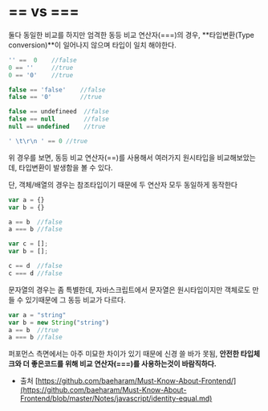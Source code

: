# == vs === 

둘다 동일한 비교를 하지만 엄격한 동등 비교 연산자(===)의 경우, **타입변환(Type conversion)**이 일어나지 않으며 타입이 일치 해야한다.


```js   
'' ==  0    //false
0 == ''     //true
0 == '0'    //true

false == 'false'    //false
false == '0'        //true

false == undefineed  //false
false == null        //false
null == undefined    //true 

' \t\r\n ' == 0 //true

```
위 경우를 보면, 동등 비교 연산자(==)를 사용해서 여러가지 원시타입을 비교해보았는데, 타입변환이 발생함을 볼 수 있다.

단, 객체/배열의 경우는 참조타입이기 때문에 두 연산자 모두 동일하게 동작한다


```js
var a = {}
var b = {}

a == b  //false
a === b //false 

var c = []; 
var b = [];

c == d  //false
c === d //false 

```

문자열의 경우는 좀 특별한데, 자바스크립트에서 문자열은 원시타입이지만 객체로도 만들 수 있기때문에 그 동등 비교가 다르다.

```js
var a = "string"
var b = new String("string")
a == b  //true
a === b //false

```

퍼포먼스 측면에서는 아주 미묘한 차이가 있기 때문에 신경 쓸 바가 못됨, 
**안전한 타입체크와 더 좋은코드를 위해 비교 연산자(===)를 사용하는것이 바람직하다.**


+ 출처 [https://github.com/baeharam/Must-Know-About-Frontend/](https://github.com/baeharam/Must-Know-About-Frontend/blob/master/Notes/javascript/identity-equal.md)